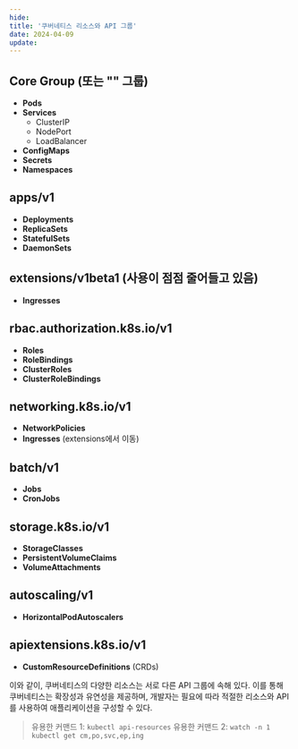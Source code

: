 ```yaml
---
hide:
title: '쿠버네티스 리소스와 API 그룹'
date: 2024-04-09
update:
---
```


## Core Group (또는 "" 그룹)

- **Pods**
- **Services**
  - ClusterIP
  - NodePort
  - LoadBalancer
- **ConfigMaps**
- **Secrets**
- **Namespaces**

## apps/v1

- **Deployments**
- **ReplicaSets**
- **StatefulSets**
- **DaemonSets**

## extensions/v1beta1 (사용이 점점 줄어들고 있음)

- **Ingresses**

## rbac.authorization.k8s.io/v1

- **Roles**
- **RoleBindings**
- **ClusterRoles**
- **ClusterRoleBindings**

## networking.k8s.io/v1

- **NetworkPolicies**
- **Ingresses** (extensions에서 이동)

## batch/v1

- **Jobs**
- **CronJobs**

## storage.k8s.io/v1

- **StorageClasses**
- **PersistentVolumeClaims**
- **VolumeAttachments**

## autoscaling/v1

- **HorizontalPodAutoscalers**

## apiextensions.k8s.io/v1

- **CustomResourceDefinitions** (CRDs)

이와 같이, 쿠버네티스의 다양한 리소스는 서로 다른 API 그룹에 속해 있다. 이를 통해 쿠버네티스는 확장성과 유연성을 제공하며, 개발자는 필요에 따라 적절한 리소스와 API를 사용하여 애플리케이션을 구성할 수 있다.

> 유용한 커맨드 1: `kubectl api-resources`
> 유용한 커맨드 2: `watch -n 1 kubectl get cm,po,svc,ep,ing`
